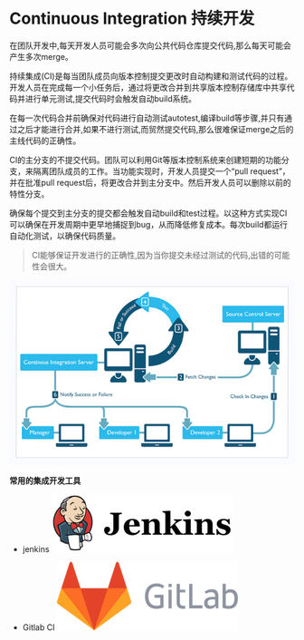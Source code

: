 # Continuous Integration 持续开发

在团队开发中,每天开发人员可能会多次向公共代码仓库提交代码,那么每天可能会产生多次merge。

持续集成\(CI\)是每当团队成员向版本控制提交更改时自动构建和测试代码的过程。开发人员在完成每一个小任务后，通过将更改合并到共享版本控制存储库中共享代码并进行单元测试,提交代码时会触发自动build系统。

在每一次代码合并前确保对代码进行自动测试autotest,编译build等步骤,并只有通过之后才能进行合并,如果不进行测试,而贸然提交代码,那么很难保证merge之后的主线代码的正确性。

CI的主分支的不提交代码。团队可以利用Git等版本控制系统来创建短期的功能分支，来隔离团队成员的工作。当功能实现时，开发人员提交一个“pull request”，并在批准pull request后，将更改合并到主分支中。然后开发人员可以删除以前的特性分支。

确保每个提交到主分支的提交都会触发自动build和test过程。以这种方式实现CI可以确保在开发周期中更早地捕捉到bug，从而降低修复成本。每次build都运行自动化测试，以确保代码质量。

> CI能够保证开发进行的正确性,因为当你提交未经过测试的代码,出错的可能性会很大。

![](/assets/CI.png)

**常用的集成开发工具**

* jenkins ![](/assets/jenkins-logo-text-768x247.png)

* Gitlab CI ![](/assets/wm_no_bg-768x291.png)




